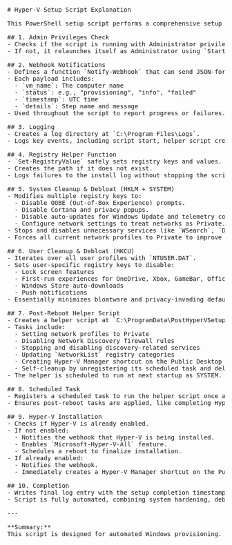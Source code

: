 <pre>
# Hyper-V Setup Script Explanation

This PowerShell setup script performs a comprehensive setup and configuration on a Windows machine, primarily to prepare it for Hyper-V installation and system/user debloating. Here is a breakdown of its functionality:

## 1. Admin Privileges Check
- Checks if the script is running with Administrator privileges.
- If not, it relaunches itself as Administrator using `Start-Process` with elevated permissions.

## 2. Webhook Notifications
- Defines a function `Notify-Webhook` that can send JSON-formatted status updates to a given webhook URL.
- Each payload includes:
  - `vm_name`: The computer name
  - `status`: e.g., "provisioning", "info", "failed"
  - `timestamp`: UTC time
  - `details`: Step name and message
- Used throughout the script to report progress or failures.

## 3. Logging
- Creates a log directory at `C:\Program Files\Logs`.
- Logs key events, including script start, helper script creation, scheduled task registration, and completion.

## 4. Registry Helper Function
- `Set-RegistryValue` safely sets registry keys and values.
- Creates the path if it does not exist.
- Logs failures to the install log without stopping the script.

## 5. System Cleanup & Debloat (HKLM + SYSTEM)
- Modifies multiple registry keys to:
  - Disable OOBE (Out-of-Box Experience) prompts.
  - Disable Cortana and privacy popups.
  - Disable auto-updates for Windows Update and telemetry collection.
  - Configure network settings to treat networks as Private.
- Stops and disables unnecessary services like `WSearch`, `DiagTrack`, and `WerSvc`.
- Forces all current network profiles to Private to improve security.

## 6. User Cleanup & Debloat (HKCU)
- Iterates over all user profiles with `NTUSER.DAT`.
- Sets user-specific registry keys to disable:
  - Lock screen features
  - First-run experiences for OneDrive, Xbox, GameBar, Office
  - Windows Store auto-downloads
  - Push notifications
- Essentially minimizes bloatware and privacy-invading defaults.

## 7. Post-Reboot Helper Script
- Creates a helper script at `C:\ProgramData\PostHyperVSetup.ps1`.
- Tasks include:
  - Setting network profiles to Private
  - Disabling Network Discovery firewall rules
  - Stopping and disabling discovery-related services
  - Updating `NetworkList` registry categories
  - Creating Hyper-V Manager shortcut on the Public Desktop
  - Self-cleanup by unregistering its scheduled task and deleting itself
- The helper is scheduled to run at next startup as SYSTEM.

## 8. Scheduled Task
- Registers a scheduled task to run the helper script once at startup.
- Ensures post-reboot tasks are applied, like completing Hyper-V setup and enforcing network settings.

## 9. Hyper-V Installation
- Checks if Hyper-V is already enabled.
- If not enabled:
  - Notifies the webhook that Hyper-V is being installed.
  - Enables `Microsoft-Hyper-V-All` feature.
  - Schedules a reboot to finalize installation.
- If already enabled:
  - Notifies the webhook.
  - Immediately creates a Hyper-V Manager shortcut on the Public Desktop.

## 10. Completion
- Writes final log entry with the setup completion timestamp.
- Script is fully automated, combining system hardening, debloating, network configuration, and Hyper-V setup.

---

**Summary:**  
This script is designed for automated Windows provisioning. It prepares the machine by disabling telemetry and unnecessary services, applying user and system-level debloat, configuring network privacy, and installing/enabling Hyper-V with a post-reboot helper. All actions are logged and optionally reported to a webhook for monitoring purposes.
</pre>
